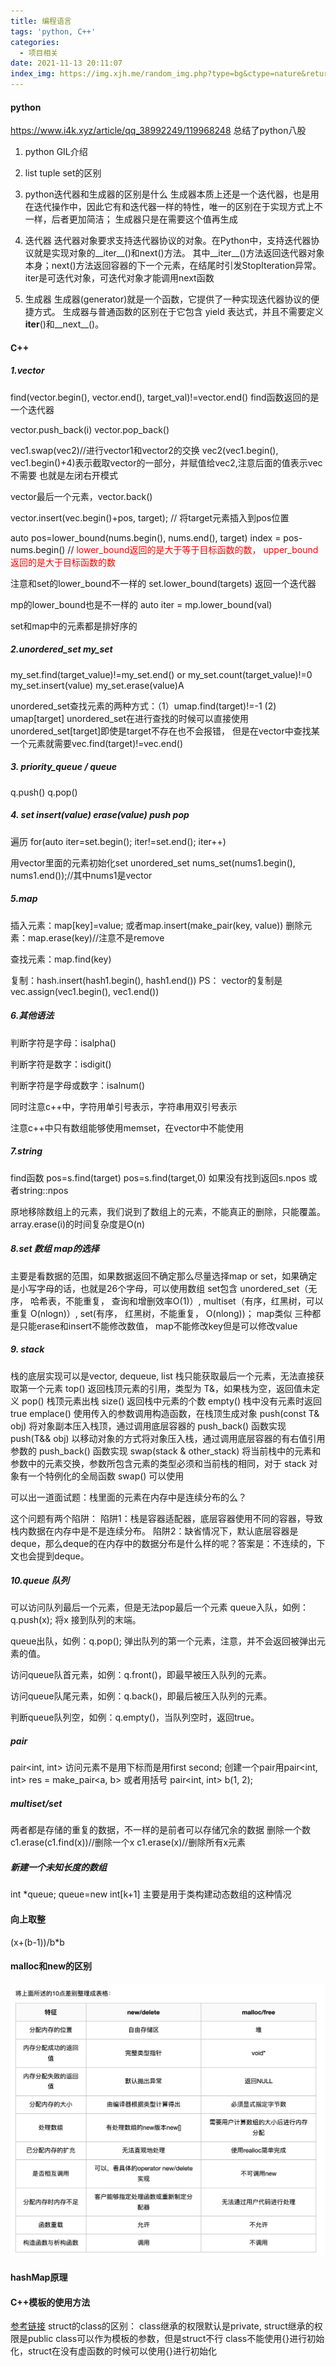 ```yaml
---
title: 编程语言
tags: 'python, C++'
categories:
  - 项目相关
date: 2021-11-13 20:11:07
index_img: https://img.xjh.me/random_img.php?type=bg&ctype=nature&return=302
---
```


#### python

https://www.i4k.xyz/article/qq_38992249/119968248 总结了python八股

1. python GIL介绍

2. list tuple set的区别


3. python迭代器和生成器的区别是什么
生成器本质上还是一个迭代器，也是用在迭代操作中，因此它有和迭代器一样的特性，唯一的区别在于实现方式上不一样，后者更加简洁；
生成器只是在需要这个值再生成

4. 迭代器
迭代器对象要求支持迭代器协议的对象。在Python中，支持迭代器协议就是实现对象的__iter__()和next()方法。
其中__iter__()方法返回迭代器对象本身；next()方法返回容器的下一个元素，在结尾时引发StopIteration异常。
iter是可迭代对象，可迭代对象才能调用next函数


5. 生成器
生成器(generator)就是一个函数，它提供了一种实现迭代器协议的便捷方式。
生成器与普通函数的区别在于它包含 yield 表达式，并且不需要定义 __iter__()和__next__()。


####  C++


##### 1.vector
find(vector.begin(), vector.end(), target_val)!=vector.end() find函数返回的是一个迭代器

vector.push_back(i)
vector.pop_back()

vec1.swap(vec2)//进行vector1和vector2的交换
vec2(vec1.begin(), vec1.begin()+4)表示截取vector的一部分，并赋值给vec2,注意后面的值表示vec不需要 也就是左闭右开模式

vector最后一个元素，vector.back()

vector.insert(vec.begin()+pos, target); // 将target元素插入到pos位置

auto pos=lower_bound(nums.begin(), nums.end(), target)
index = pos-nums.begin() //
<font color=red>lower_bound返回的是大于等于目标函数的数， upper_bound返回的是大于目标函数的数</font>

注意和set的lower_bound不一样的 
set.lower_bound(targets) 返回一个迭代器

mp的lower_bound也是不一样的
auto iter = mp.lower_bound(val)

set和map中的元素都是排好序的


##### 2.unordered_set my_set
my_set.find(target_value)!=my_set.end() or my_set.count(target_value)!=0
my_set.insert(value)
my_set.erase(value)A

unordered_set查找元素的两种方式：（1）umap.find(target)!=-1  (2) umap[target]
unordered_set在进行查找的时候可以直接使用unordered_set[target]即使是target不存在也不会报错，
但是在vector中查找某一个元素就需要vec.find(target)!=vec.end() 

##### 3. priority_queue / queue
q.push()
q.pop()

##### 4. set insert(value) erase(value) push pop
遍历 for(auto iter=set.begin(); iter!=set.end(); iter++)

用vector里面的元素初始化set unordered_set<int> nums_set(nums1.begin(), nums1.end());//其中nums1是vector

##### 5.map
插入元素：map[key]=value; 或者map.insert(make_pair(key, value))
删除元素：map.erase(key)//注意不是remove

查找元素：map.find(key)

复制：hash.insert(hash1.begin(), hash1.end())
PS： vector的复制是 vec.assign(vec1.begin(), vec1.end())

##### 6.其他语法
判断字符是字母：isalpha()

判断字符是数字：isdigit()

判断字符是字母或数字：isalnum()

同时注意c++中，字符用单引号表示，字符串用双引号表示

注意c++中只有数组能够使用memset，在vector中不能使用

##### 7.string 
find函数 pos=s.find(target)  pos=s.find(target,0)
如果没有找到返回s.npos 或者string::npos

原地移除数组上的元素，我们说到了数组上的元素，不能真正的删除，只能覆盖。array.erase(i)的时间复杂度是O(n)



##### 8.set 数组 map的选择
主要是看数据的范围，如果数据返回不确定那么尽量选择map or set，如果确定是小写字母的话，也就是26个字母，可以使用数组
set包含 unordered_set（无序， 哈希表，不能重复， 查询和增删效率O(1)）, multiset（有序，红黑树，可以重复 O(nlogn)）, set(有序， 红黑树，不能重复， O(nlong))； map类似
三种都是只能erase和insert不能修改数值， map不能修改key但是可以修改value

##### 9. stack
栈的底层实现可以是vector, dequeue, list
栈只能获取最后一个元素，无法直接获取第一个元素
top()	返回栈顶元素的引用，类型为 T&，如果栈为空，返回值未定义 
pop()	栈顶元素出栈
size()	返回栈中元素的个数
empty()	栈中没有元素时返回 true
emplace()	使用传入的参数调用构造函数，在栈顶生成对象
push(const T& obj)	将对象副本压入栈顶，通过调用底层容器的 push_back() 函数实现
push(T&& obj)	以移动对象的方式将对象压入栈，通过调用底层容器的有右值引用参数的 push_back() 函数实现
swap(stack<T> & other_stack)	将当前栈中的元素和参数中的元素交换，参数所包含元素的类型必须和当前栈的相同，对于 stack 对象有一个特例化的全局函数 swap() 可以使用

可以出一道面试题：栈里面的元素在内存中是连续分布的么？

这个问题有两个陷阱：
陷阱1：栈是容器适配器，底层容器使用不同的容器，导致栈内数据在内存中是不是连续分布。
陷阱2：缺省情况下，默认底层容器是deque，那么deque的在内存中的数据分布是什么样的呢？答案是：不连续的，下文也会提到deque。

##### 10.queue 队列
可以访问队列最后一个元素，但是无法pop最后一个元素
queue入队，如例：q.push(x); 将x 接到队列的末端。

queue出队，如例：q.pop(); 弹出队列的第一个元素，注意，并不会返回被弹出元素的值。

访问queue队首元素，如例：q.front()，即最早被压入队列的元素。

访问queue队尾元素，如例：q.back()，即最后被压入队列的元素。

判断queue队列空，如例：q.empty()，当队列空时，返回true。

##### pair

pair<int, int> 访问元素不是用下标而是用first second; 创建一个pair用pair<int, int> res = make_pair<a, b>
或者用括号 pair<int, int> b(1, 2);

##### multiset/set
两者都是存储的重复的数据，不一样的是前者可以存储冗余的数据
删除一个数
c1.erase(c1.find(x))//删除一个x
c1.erase(x)//删除所有x元素

##### 新建一个未知长度的数组
int *queue;
queue=new int[k+1] 主要是用于类构建动态数组的这种情况


#### 向上取整
(x+(b-1))/b*b

#### malloc和new的区别

![image-20220122202312622](编程语言/image-20220122202312622.png)

#### hashMap原理

#### C++模板的使用方法
[参考链接](https://blog.csdn.net/qq_35637562/article/details/55194097)
struct的class的区别：
class继承的权限默认是private, struct继承的权限是public
class可以作为模板的参数，但是struct不行
class不能使用{}进行初始化，struct在没有虚函数的时候可以使用{}进行初始化






